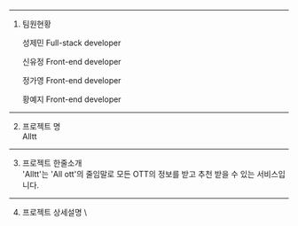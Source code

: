 
---
1. 팀원현황

    성제민 Full-stack developer

    신유정 Front-end developer

    정가영 Front-end developer

    황예지 Front-end developer
---

2. 프로젝트 명
    \
    Alltt    
---

3. 프로젝트 한줄소개
    \
    'Alltt'는 'All ott'의 줄임말로 모든 OTT의 정보를 받고 추천 받을 수 있는 서비스입니다.
---


4. 프로젝트 상세설명
    \



